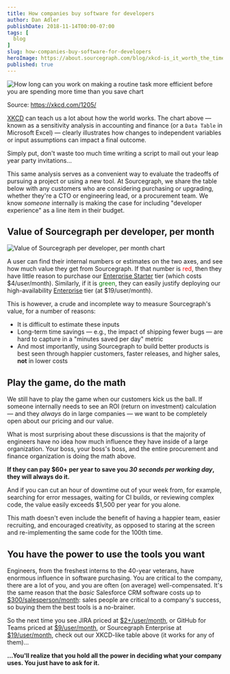 ```yaml
---
title: How companies buy software for developers
author: Dan Adler
publishDate: 2018-11-14T00:00-07:00
tags: [
  blog
]
slug: how-companies-buy-software-for-developers
heroImage: https://about.sourcegraph.com/blog/xkcd-is_it_worth_the_time_2x.png
published: true
---
```


<img src="/blog/xkcd-is_it_worth_the_time_2x.png" alt="How long can you work on making a routine task more efficient before you are spending more time than you save chart">

Source: https://xkcd.com/1205/

[XKCD](https://xkcd.com) can teach us a lot about how the world works. The chart above — known as a sensitivity analysis in accounting and finance (or a `Data Table` in Microsoft Excel) — clearly illustrates how changes to independent variables or input assumptions can impact a final outcome.

Simply put, don't waste too much time writing a script to mail out your leap year party invitations...

This same analysis serves as a convenient way to evaluate the tradeoffs of pursuing a project or using a new tool. At Sourcegraph, we share the table below with any customers who are considering purchasing or upgrading, whether they're a CTO or engineering lead, or a procurement team. We know _someone_ internally is making the case for including "developer experience" as a line item in their budget.

## Value of Sourcegraph per developer, per month

<img src="/blog/sensitivity-Sourcegraph-value-add.png" alt="Value of Sourcegraph per developer, per month chart">

A user can find their internal numbers or estimates on the two axes, and see how much value they get from Sourcegraph. If that number is <span style="color:red">red</span>, then they have little reason to purchase our [Enterprise Starter](/pricing) tier (which costs $4/user/month). Similarly, if it is <span style="color:green">green</span>, they can easily justify deploying our high-availability [Enterprise](/pricing) tier (at $19/user/month).

This is however, a crude and incomplete way to measure Sourcegraph's value, for a number of reasons:

- It is difficult to estimate these inputs
- Long-term time savings — e.g., the impact of shipping fewer bugs — are hard to capture in a "minutes saved per day" metric
- And most importantly, using Sourcegraph to build better products is best seen through happier customers, faster releases, and higher sales, **not** in lower costs

## Play the game, do the math

We still have to play the game when our customers kick us the ball. If someone internally needs to see an ROI (return on investment) calculation — and they _always_ do in large companies — we want to be completely open about our pricing and our value.

What is most surprising about these discussions is that the majority of engineers have no idea how much influence they have inside of a large organization. Your boss, your boss's boss, and the entire procurement and finance organization is doing the math above.

**If they can pay \$60+ per year to save you _30 seconds per working day_, they will always do it.**

And if you can cut an hour of downtime out of your week from, for example, searching for error messages, waiting for CI builds, or reviewing complex code, the value easily exceeds \$1,500 per year for you alone.

This math doesn't even include the benefit of having a happier team, easier recruiting, and encouraged creativity, as opposed to staring at the screen and re-implementing the same code for the 100th time.

## You have the power to use the tools you want

Engineers, from the freshest interns to the 40-year veterans, have enormous influence in software purchasing. You are critical to the company, there are a lot of you, and you are often (on average) well-compensated. It's the same reason that the _basic_ Salesforce CRM software costs up to [\$300/salesperson/month](https://www.salesforce.com/editions-pricing/sales-cloud/): sales people are critical to a company's success, so buying them the best tools is a no-brainer.

So the next time you see JIRA priced at [\$2+/user/month](https://www.atlassian.com/software/jira/pricing), or GitHub for Teams priced at [\$9/user/month](http://github.com/pricing), or Sourcegraph Enterprise at [\$19/user/month](https://about.sourcegraph.com/pricing), check out our XKCD-like table above (it works for any of them)...

**...You'll realize that you hold all the power in deciding what your company uses. You just have to ask for it.**
